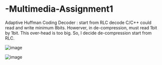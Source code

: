 # -Multimedia-Assignment1
Adaptive Huffman Coding
Decoder : start from RLC decode
C/C++ could read and write minimum 8bits. Howerver, in de-compression, must read 1bit by 1bit.
This over-head is too big. So, I decide de-compression start from RLC.

![image](https://user-images.githubusercontent.com/109369687/203696736-59892032-8682-4a45-83d7-eac1f3e25234.png)

<Original Image>

![image](https://user-images.githubusercontent.com/109369687/203696801-8a2878d0-a3b5-4d63-b6bb-616c26247677.png)

<De-compressed Image>

